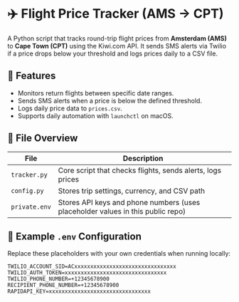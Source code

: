 # ✈️ Flight Price Tracker (AMS → CPT)

A Python script that tracks round-trip flight prices from **Amsterdam (AMS)** to **Cape Town (CPT)** using the Kiwi.com API. It sends SMS alerts via Twilio if a price drops below your threshold and logs prices daily to a CSV file.

## 🔧 Features

- Monitors return flights between specific date ranges.
- Sends SMS alerts when a price is below the defined threshold.
- Logs daily price data to `prices.csv`.
- Supports daily automation with `launchctl` on macOS.

## 📁 File Overview

| File | Description |
|------|-------------|
| `tracker.py` | Core script that checks flights, sends alerts, logs prices |
| `config.py` | Stores trip settings, currency, and CSV path |
| `private.env` | Stores API keys and phone numbers (uses placeholder values in this public repo) |

## 🔑 Example `.env` Configuration

Replace these placeholders with your own credentials when running locally:

```env
TWILIO_ACCOUNT_SID=ACxxxxxxxxxxxxxxxxxxxxxxxxxxxxxxxx
TWILIO_AUTH_TOKEN=xxxxxxxxxxxxxxxxxxxxxxxxxxxxxxxx
TWILIO_PHONE_NUMBER=+12345678900
RECIPIENT_PHONE_NUMBER=+12345678900
RAPIDAPI_KEY=xxxxxxxxxxxxxxxxxxxxxxxxxxxxxxxx

